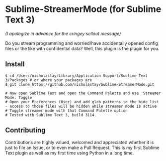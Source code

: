 # Sublime-StreamerMode (for Sublime Text **3**)

*(I apologize in advance for the cringey sellout message)*

Do you stream programming and worried/have accidentally opened config files or the like with confidential data? Well, this plugin is the plugin for you.

## Install
```
$ cd /Users/nicholastay/Library/Application Support/Sublime Text 3/Packages # or where your packages are
$ git clone https://github.com/nicholastay/Sublime-StreamerMode.git

# Now open Sublime Text and open the Command Palette and use 'Streamer Mode: Toggle'
# Open your Preferences (User) and add glob patterns to the hide list - access to those files will be hidden while streamer mode is active
# Toggle streamer mode with that Command Palette option
# Tested with Sublime Text 3, build 3114.
```

## Contributing
Contributions are highly valued, welcomed and appreciated whether it is just to file an Issue, or to even make a Pull Request. This is my first Sublime Text plugin as well as my first time using Python in a long time.